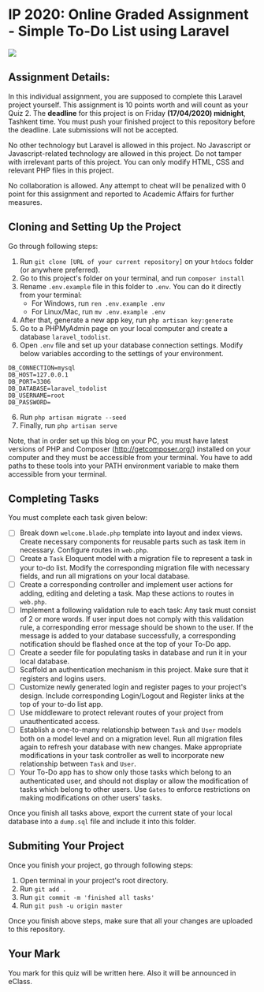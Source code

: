 
# IP 2020: Online Graded Assignment - Simple To-Do List using Laravel

<img src="https://imgur.com/92FMPUU.png"/>

## Assignment Details:

In this individual assignment, you are supposed to complete this Laravel project yourself. This assignment is 10 points worth and will count as your Quiz 2. The **deadline** for this project is on Friday **(17/04/2020) midnight**, Tashkent time. You must push your finished project to this repository before the deadline. Late submissions will not be accepted. 

No other technology but Laravel is allowed in this project. No Javascript or Javascript-related technology are allowed in this project. Do not tamper with irrelevant parts of this project. You can only modify HTML, CSS and relevant PHP files in this project.

No collaboration is allowed. Any attempt to cheat will be penalized with 0 point for this assignment and reported to Academic Affairs for further measures. 

## Cloning and Setting Up the Project

Go through following steps:

1) Run `git clone [URL of your current repository]` on your `htdocs` folder (or anywhere preferred).
2) Go to this project's folder on your terminal, and run `composer install`
3) Rename `.env.example` file in this folder to `.env`. You can do it directly from your terminal:
	- For Windows, run `ren .env.example .env`
	- For Linux/Mac, run `mv .env.example .env`
4) After that, generate a new app key, run `php artisan key:generate`
5) Go to a PHPMyAdmin page on your local computer and create a database `laravel_todolist`.
5) Open `.env` file and set up your database connection settings. Modify below variables according to the settings of your environment.
```
DB_CONNECTION=mysql
DB_HOST=127.0.0.1 
DB_PORT=3306
DB_DATABASE=laravel_todolist
DB_USERNAME=root
DB_PASSWORD=
```
6) Run `php artisan migrate --seed`
5) Finally, run `php artisan serve`

Note, that in order set up this blog on your PC, you must have latest versions of PHP and Composer (http://getcomposer.org/) installed on your computer and they must be accessible from your terminal. You have to add paths to these tools into your PATH environment variable to make them accessible from your terminal.

## Completing Tasks

You must complete each task given below:

- [ ] Break down `welcome.blade.php` template into layout and index views. Create necessary components for reusable parts such as task item in necessary. Configure routes in `web.php`.
- [ ] Create a `Task` Eloquent model with a migration file to represent a task in your to-do list. Modify the corresponding migration file with necessary fields, and run all migrations on your local database.
- [ ] Create a corresponding controller and implement user actions for adding, editing and deleting a task. Map these actions to routes in `web.php`. 
- [ ] Implement a following validation rule to each task: Any task must consist of 2 or more words. If user input does not comply with this validation rule, a corresponding error message should be shown to the user. If the message is added to your database successfully, a corresponding notification should be flashed once at the top of your To-Do app.
- [ ] Create a seeder file for populating tasks in database and run it in your local database. 
- [ ] Scaffold an authentication mechanism in this project. Make sure that it registers and logins users. 
- [ ] Customize newly generated login and register pages to your project's design. Include corresponding Login/Logout and Register links at the top of your to-do list app.
- [ ] Use middleware to protect relevant routes of your project from unauthenticated access.
- [ ] Establish a one-to-many relationship between `Task` and `User` models both on a model level and on a migration level. Run all migration files again to refresh your database with new changes. Make appropriate modifications in your task controller as well to incorporate new relationship between `Task` and `User`.
- [ ] Your To-Do app has to show only those tasks which belong to an authenticated user, and should not display or allow the modification of tasks which belong to other users. Use `Gates` to enforce restrictions on making modifications on other users' tasks. 

Once you finish all tasks above, export the current state of your local database into a `dump.sql` file and include it into this folder.

## Submiting Your Project

Once you finish your project, go through following steps:

1) Open terminal in your project's root directory.
2) Run `git add .`
3) Run `git commit -m 'finished all tasks'`
4) Run `git push -u origin master`

Once you finish above steps, make sure that all your changes are uploaded to this repository.

## Your Mark

You mark for this quiz will be written here. Also it will be announced in eClass.